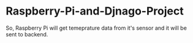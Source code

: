 # Raspberry-Pi-and-Djnago-Project
So, Raspberry Pi will get temeprature data from it's sensor and it will be sent to backend.
